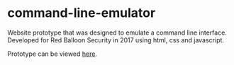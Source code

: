 # command-line-emulator
Website prototype that was designed to emulate a command line interface. Developed for Red Balloon Security in 2017 using html, css and javascript.

Prototype can be viewed [here](http://robertl110.sg-host.com/).

